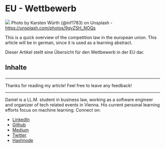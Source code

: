 # EU - Wettbewerb
[<img src="https://images.unsplash.com/photo-1482690205767-61deebe15ef7?auto=format&fit=crop&w=2250&q=80">](
https://unsplash.com/photos/9qvZSH_NOQs)
Photo by Karsten Würth (@inf1783) on Unsplash - https://unsplash.com/photos/9qvZSH_NOQs

This is a quick overview of the competition law in the european union. This article will be in german, since it is used as a learning abstract. 

Dieser Artikel stellt eine Übersicht für den Wettbewerb in der EU dar.

## Inhalte

### 


---

Thanks for reading my article! Feel free to leave any feedback! 

---

Daniel is a LL.M. student in business law, working as a software engineer and organizer of tech related events in Vienna. 
His current personal learning efforts focus on machine learning. Connect on:
- [LinkedIn](https://www.linkedin.com/in/createdd) 
- [Github](https://github.com/DDCreationStudios)
- [Medium](https://medium.com/@ddcreationstudi)
- [Twitter](https://twitter.com/DDCreationStudi)
- [Hashnode](https://hashnode.com/@DDCreationStudio)

<!-- Written by Daniel Deutsch (deudan1010@gmail.com) -->